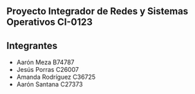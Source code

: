 ## Proyecto Integrador de Redes y Sistemas Operativos CI-0123

## Integrantes
* Aarón Meza B74787
* Jesús Porras C26007
* Amanda Rodríguez C36725
* Aarón Santana C27373
